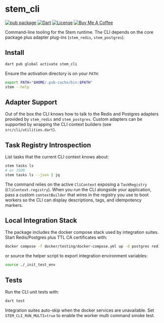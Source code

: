 # stem_cli

[![pub package](https://img.shields.io/pub/v/stem_cli.svg)](https://pub.dev/packages/stem_cli)
[![Dart](https://img.shields.io/badge/dart-%3E%3D3.9.0-blue.svg)](https://dart.dev)
[![License](https://img.shields.io/badge/license-MIT-purple.svg)](https://github.com/kingwill101/stem/blob/main/LICENSE)
[![Buy Me A Coffee](https://img.shields.io/badge/Buy%20Me%20A%20Coffee-support-yellow.svg)](https://www.buymeacoffee.com/kingwill101)

Command-line tooling for the Stem runtime. The CLI depends on the core package
plus adapter plug-ins (`stem_redis`, `stem_postgres`).

## Install

```bash
dart pub global activate stem_cli
```

Ensure the activation directory is on your `PATH`:

```bash
export PATH="$HOME/.pub-cache/bin:$PATH"
stem --help
```

## Adapter Support

Out of the box the CLI knows how to talk to the Redis and Postgres adapters
provided by `stem_redis` and `stem_postgres`. Custom adapters can be supported by
wrapping the CLI context builders (see `src/cli/utilities.dart`).

## Task Registry Introspection

List tasks that the current CLI context knows about:

```bash
stem tasks ls
# or JSON
stem tasks ls --json | jq
```

The command relies on the active `CliContext` exposing a `TaskRegistry`
(`CliContext.registry`). When you run the CLI alongside your application, pass a
custom `contextBuilder` that wires in the registry you use to boot workers so
the CLI can display descriptions, tags, and idempotency markers.

## Local Integration Stack

The package includes the docker compose stack used by integration suites. Start
Redis/Postgres plus TTL CA certificates with:

```bash
docker compose -f docker/testing/docker-compose.yml up -d postgres redis
```

or source the helper script to export integration environment variables:

```bash
source ./_init_test_env
```

## Tests

Run the CLI unit tests with:

```bash
dart test
```

Integration suites auto-skip when the docker services are unavailable. Set
`STEM_CLI_RUN_MULTI=true` to enable the worker multi command smoke test.
